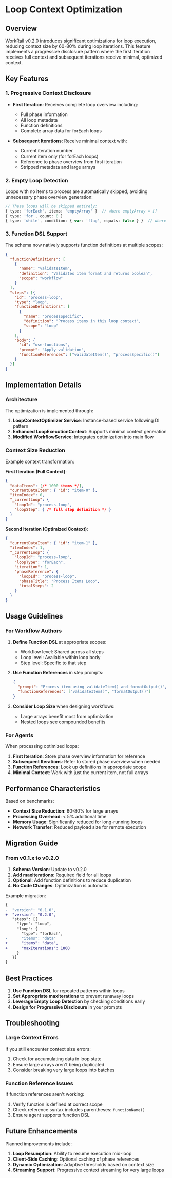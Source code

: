 # Loop Context Optimization

## Overview

WorkRail v0.2.0 introduces significant optimizations for loop execution, reducing context size by 60-80% during loop iterations. This feature implements a progressive disclosure pattern where the first iteration receives full context and subsequent iterations receive minimal, optimized context.

## Key Features

### 1. Progressive Context Disclosure

- **First Iteration**: Receives complete loop overview including:
  - Full phase information
  - All loop metadata
  - Function definitions
  - Complete array data for forEach loops
  
- **Subsequent Iterations**: Receive minimal context with:
  - Current iteration number
  - Current item only (for forEach loops)
  - Reference to phase overview from first iteration
  - Stripped metadata and large arrays

### 2. Empty Loop Detection

Loops with no items to process are automatically skipped, avoiding unnecessary phase overview generation:

```typescript
// These loops will be skipped entirely:
{ type: 'forEach', items: 'emptyArray' }  // where emptyArray = []
{ type: 'for', count: 0 }
{ type: 'while', condition: { var: 'flag', equals: false } }  // where flag = false
```

### 3. Function DSL Support

The schema now natively supports function definitions at multiple scopes:

```json
{
  "functionDefinitions": [
    {
      "name": "validateItem",
      "definition": "Validates item format and returns boolean",
      "scope": "workflow"
    }
  ],
  "steps": [{
    "id": "process-loop",
    "type": "loop",
    "functionDefinitions": [
      {
        "name": "processSpecific",
        "definition": "Process items in this loop context",
        "scope": "loop"
      }
    ],
    "body": {
      "id": "use-functions",
      "prompt": "Apply validation",
      "functionReferences": ["validateItem()", "processSpecific()"]
    }
  }]
}
```

## Implementation Details

### Architecture

The optimization is implemented through:

1. **LoopContextOptimizer Service**: Instance-based service following DI pattern
2. **Enhanced LoopExecutionContext**: Supports minimal context generation
3. **Modified WorkflowService**: Integrates optimization into main flow

### Context Size Reduction

Example context transformation:

**First Iteration (Full Context)**:
```json
{
  "dataItems": [/* 1000 items */],
  "currentDataItem": { "id": "item-0" },
  "itemIndex": 0,
  "_currentLoop": {
    "loopId": "process-loop",
    "loopStep": { /* full step definition */ }
  }
}
```

**Second Iteration (Optimized Context)**:
```json
{
  "currentDataItem": { "id": "item-1" },
  "itemIndex": 1,
  "_currentLoop": {
    "loopId": "process-loop",
    "loopType": "forEach",
    "iteration": 1,
    "phaseReference": {
      "loopId": "process-loop",
      "phaseTitle": "Process Items Loop",
      "totalSteps": 2
    }
  }
}
```

## Usage Guidelines

### For Workflow Authors

1. **Define Function DSL** at appropriate scopes:
   - Workflow level: Shared across all steps
   - Loop level: Available within loop body
   - Step level: Specific to that step

2. **Use Function References** in step prompts:
   ```json
   {
     "prompt": "Process item using validateItem() and formatOutput()",
     "functionReferences": ["validateItem()", "formatOutput()"]
   }
   ```

3. **Consider Loop Size** when designing workflows:
   - Large arrays benefit most from optimization
   - Nested loops see compounded benefits

### For Agents

When processing optimized loops:

1. **First Iteration**: Store phase overview information for reference
2. **Subsequent Iterations**: Refer to stored phase overview when needed
3. **Function References**: Look up definitions in appropriate scope
4. **Minimal Context**: Work with just the current item, not full arrays

## Performance Characteristics

Based on benchmarks:

- **Context Size Reduction**: 60-80% for large arrays
- **Processing Overhead**: < 5% additional time
- **Memory Usage**: Significantly reduced for long-running loops
- **Network Transfer**: Reduced payload size for remote execution

## Migration Guide

### From v0.1.x to v0.2.0

1. **Schema Version**: Update to v0.2.0
2. **Add maxIterations**: Required field for all loops
3. **Optional**: Add function definitions to reduce duplication
4. **No Code Changes**: Optimization is automatic

Example migration:

```diff
{
-  "version": "0.1.0",
+  "version": "0.2.0",
   "steps": [{
     "type": "loop",
     "loop": {
       "type": "forEach",
-      "items": "data"
+      "items": "data",
+      "maxIterations": 1000
     }
   }]
}
```

## Best Practices

1. **Use Function DSL** for repeated patterns within loops
2. **Set Appropriate maxIterations** to prevent runaway loops
3. **Leverage Empty Loop Detection** by checking conditions early
4. **Design for Progressive Disclosure** in your prompts

## Troubleshooting

### Large Context Errors

If you still encounter context size errors:

1. Check for accumulating data in loop state
2. Ensure large arrays aren't being duplicated
3. Consider breaking very large loops into batches

### Function Reference Issues

If function references aren't working:

1. Verify function is defined at correct scope
2. Check reference syntax includes parentheses: `functionName()`
3. Ensure agent supports function DSL

## Future Enhancements

Planned improvements include:

1. **Loop Resumption**: Ability to resume execution mid-loop
2. **Client-Side Caching**: Optional caching of phase references
3. **Dynamic Optimization**: Adaptive thresholds based on context size
4. **Streaming Support**: Progressive context streaming for very large loops